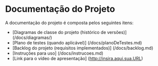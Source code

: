 # Documentação do Projeto

A documentação do projeto é composta pelos seguintes itens: 
 - [Diagramas de classe do projeto (histórico de versões)] (/docs/diagramas/)
 - [Plano de testes (quando aplicável)] (/docs/planoDeTestes.md)
 - [Backlog do projeto (requisitos implementados)] (/docs/backlog.md)
 - [Instruções para uso] (/docs/instrucoes.md)
 - [Link para o vídeo de apresentação] (http://insira.aqui.sua.URL)

